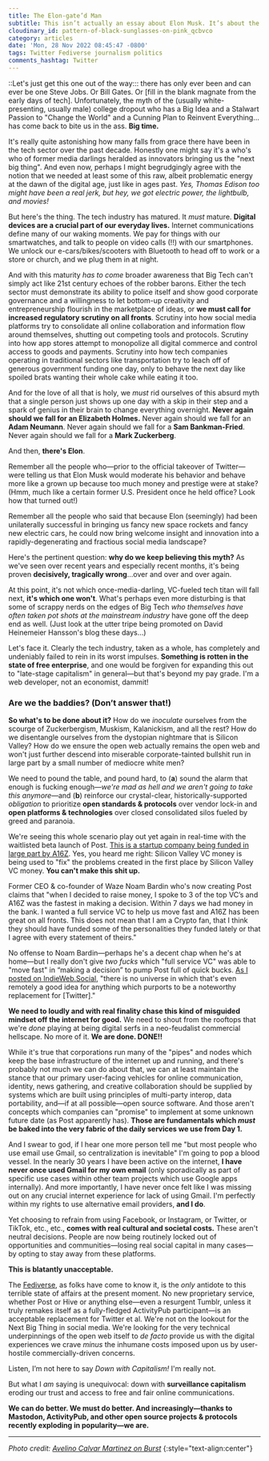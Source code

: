 ```yaml
---
title: The Elon-gate’d Man
subtitle: This isn’t actually an essay about Elon Musk. It’s about the fact that we keep trusting these people. And by “these people” I mean the people who look, talk, and behave like Elon Musk. Perhaps it’s time to bust the myth of the Silicon Valley-style boy genius once and for all, and instead look to egalitarian principles to ensure the health and safety of our digital future.
cloudinary_id: pattern-of-black-sunglasses-on-pink_qcbvco
category: articles
date: 'Mon, 28 Nov 2022 08:45:47 -0800'
tags: Twitter Fediverse journalism politics
comments_hashtag: Twitter
---
```


<style>
  p > mark {
    font-variant: small-caps;
    color: var(--strong-color, currentColor);
    background-color: transparent;
    font-weight: bold;
  }
</style>

::Let's just get this one out of the way::: there has only ever been and can ever be one Steve Jobs. Or Bill Gates. Or \[fill in the blank magnate from the early days of tech\]. Unfortunately, the myth of the (usually white-presenting, usually male) college dropout who has a Big Idea and a Stalwart Passion to "Change the World" and a Cunning Plan to Reinvent Everything…has come back to bite us in the ass. **Big time.**

It's really quite astonishing how many falls from grace there have been in the tech sector over the past decade. Honestly one might say it's a who's who of former media darlings heralded as innovators bringing us the "next big thing". And even now, perhaps I might begrudgingly agree with the notion that we needed at least some of this raw, albeit problematic energy at the dawn of the digital age, just like in ages past. _Yes, Thomas Edison too might have been a real jerk, but hey, we got electric power, the lightbulb, and movies!_

But here's the thing. The tech industry has matured. It _must_ mature. **Digital devices are a crucial part of our everyday lives.** Internet communications define many of our waking moments. We pay for things with our smartwatches, and talk to people on video calls (!!) with our smartphones. We unlock our e-cars/bikes/scooters with Bluetooth to head off to work or a store or church, and we plug them in at night.

And with this maturity _has to come_ broader awareness that Big Tech can't simply act like 21st century echoes of the robber barons. Either the tech sector must demonstrate its ability to police itself and show good corporate governance and a willingness to let bottom-up creativity and entrepreneurship flourish in the marketplace of ideas, or **we must call for increased regulatory scrutiny on all fronts**. Scrutiny into how social media platforms try to consolidate all online collaboration and information flow around themselves, shutting out competing tools and protocols. Scrutiny into how app stores attempt to monopolize all digital commerce and control access to goods and payments. Scrutiny into how tech companies operating in traditional sectors like transportation try to leach off of generous government funding one day, only to behave the next day like spoiled brats wanting their whole cake while eating it too.

And for the love of all that is holy, we _must_ rid ourselves of this absurd myth that a single person just shows up one day with a skip in their step and a spark of genius in their brain to change everything overnight. **Never again should we fall for an Elizabeth Holmes.** Never again should we fall for an **Adam Neumann**. Never again should we fall for a **Sam Bankman-Fried**. Never again should we fall for a **Mark Zuckerberg**.

And then, **there's Elon**.

Remember all the people who—prior to the official takeover of Twitter—were telling us that Elon Musk would moderate his behavior and behave more like a grown up because too much money and prestige were at stake? (Hmm, much like a certain former U.S. President once he held office? Look how that turned out!)

Remember all the people who said that because Elon (seemingly) had been unilaterally successful in bringing us fancy new space rockets and fancy new electric cars, he could now bring welcome insight and innovation into a rapidly-degenerating and fractious social media landscape?

Here's the pertinent question: **why do we keep believing this myth?** As we've seen over recent years and especially recent months, it's being proven **decisively, tragically wrong**…over and over and over again.

At this point, it's not which once-media-darling, VC-fueled tech titan will fall next, **it's which one won't**. What's perhaps even more disturbing is that some of scrappy nerds on the edges of Big Tech _who themselves have often taken pot shots at the mainstream industry_ have gone off the deep end as well. (Just look at the utter tripe being promoted on David Heinemeier Hansson's blog these days…)

Let's face it. Clearly the tech industry, taken as a whole, has completely and undeniably failed to rein in its worst impulses. **Something is rotten in the state of free enterprise**, and one would be forgiven for expanding this out to "late-stage capitalism" in general—but that's beyond my pay grade. I'm a web developer, not an economist, dammit!

### Are we the baddies? (Don’t answer that!)

**So what's to be done about it?** How do we _inoculate_ ourselves from the scourge of Zuckerbergism, Muskism, Kalanickism, and all the rest? How do we disentangle ourselves from the dystopian nightmare that is Silicon Valley? How do we ensure the open web actually remains the open web and won't just further descend into miserable corporate-tainted bullshit run in large part by a small number of mediocre white men?

We need to pound the table, and pound hard, to (**a**) sound the alarm that enough is fucking enough—_we're mad as hell and we aren't going to take this anymore_—and (**b**) reinforce our crystal-clear, historically-supported _obligation_ to prioritize **open standards & protocols** over vendor lock-in and **open platforms & technologies** over closed consolidated silos fueled by greed and paranoia.

We're seeing this whole scenario play out yet again in real-time with the waitlisted beta launch of Post. [This is a startup company being funded in large part by A16Z](https://post.news/article/2I8KY7PphGpEorYcxGJsSdGuWlC). Yes, you heard me right: Silicon Valley VC money is being used to "fix" the problems created in the first place by Silicon Valley VC money. **You can't make this shit up.**

Former CEO & co-founder of Waze Noam Bardin who's now creating Post claims that "when I decided to raise money, I spoke to 3 of the top VC’s and A16Z was the fastest in making a decision. Within 7 days we had money in the bank. I wanted a full service VC to help us move fast and A16Z has been great on all fronts. This does not mean that I am a Crypto fan, that I think they should have funded some of the personalities they funded lately or that I agree with every statement of theirs."

No offense to Noam Bardin—perhaps he's a decent chap when he's at home—but I really don't give *two fucks* which "full service VC" was able to "move fast" in “making a decision” to pump Post full of quick bucks. [As I posted on IndieWeb.Social](https://indieweb.social/@jaredwhite/109417660136660262), "there is no universe in which that's even remotely a good idea for anything which purports to be a noteworthy replacement for \[Twitter\]."

**We need to loudly and with real finality chase this kind of misguided mindset off the internet for good.** We need to shout from the rooftops that we're _done_ playing at being digital serfs in a neo-feudalist commercial hellscape. No more of it. **We are done. DONE!!**

While it's true that corporations run many of the "pipes" and nodes which keep the base infrastructure of the internet up and running, and there's probably not much we can do about that, we can at least maintain the stance that our primary user-facing vehicles for online communication, identity, news gathering, and creative collaboration should be supplied by systems which are built using principles of multi-party interop, data portability, and—if at all possible—open source software. And those aren't concepts which companies can "promise" to implement at some unknown future date (as Post apparently has). **Those are fundamentals which _must_ be baked into the very fabric of the daily services we use from Day 1.**

And I swear to god, if I hear one more person tell me "but most people who use email use Gmail, so centralization is inevitable" I'm going to pop a blood vessel. In the nearly 30 years I have been active on the internet, **I have never once used Gmail for my own email** (only sporadically as part of specific use cases within other team projects which use Google apps internally). And more importantly, I have never once felt like I was missing out on any crucial internet experience for lack of using Gmail. I'm perfectly within my rights to use alternative email providers, **and I do**.

Yet choosing to refrain from using Facebook, or Instagram, or Twitter, or TikTok, etc., etc., **comes with real cultural and societal costs.** These aren't neutral decisions. People are now being routinely locked out of opportunities and communities—losing real social capital in many cases—by opting to stay away from these platforms.

**This is blatantly unacceptable.**

The [Fediverse](https://blog.joinmastodon.org/2018/12/why-does-decentralization-matter/), as folks have come to know it, is the _only_ antidote to this terrible state of affairs at the present moment. No new proprietary service, whether Post or Hive or anything else—even a resurgent Tumblr, unless it truly remakes itself as a fully-fledged ActivityPub participant—is an acceptable replacement for Twitter et al. We're not on the lookout for the Next Big Thing in social media. We're looking for the very technical underpinnings of the open web itself to _de facto_ provide us with the digital experiences we crave _minus_ the inhumane costs imposed upon us by user-hostile commercially-driven concerns.

Listen, I’m not here to say _Down with Capitalism!_ I'm really not.

But what I *am* saying is unequivocal: down with **surveillance capitalism** eroding our trust and access to free and fair online communications.

**We can do better. We must do better. And increasingly—thanks to Mastodon, ActivityPub, and other open source projects & protocols recently exploding in popularity—we are.**

----

_Photo credit: [Avelino Calvar Martinez on Burst](https://burst.shopify.com/photos/pattern-of-black-sunglasses-on-pink?q=men+sunglasses)_
{:style="text-align:center"}
